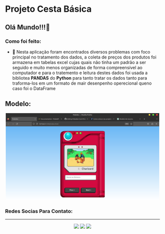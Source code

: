 # Projeto Cesta Básica

## Olá Mundo!!!👋




### Como foi feito:

- 🤔 Nesta aplicação foram encontrados diversos problemas com foco principal no tratamento dos dados, a coleta de preços dos produtos foi armazena em tabelas excel cujas quais não tinha um padrão a ser seguido e muito menos organizadas de forma 
compreensível ao computador e para o tratemento e leitura destes dados foi usada a bibliotea **PANDAS** do **Python** para tanto tratar os dados tanto para traforma-los em um formato de mair desenpenho operecional queno caso foi o DataFrame
## Modelo:

<div align="center">
  <img src="https://github.com/RianAndrade/Pokedex-Com-PokeAPI/blob/main/images/pokedexModelo.png"  width="500"/>
</div>


### Redes Socias Para Contato: 
***

<div align="center">
<a href="https://www.instagram.com/riangabriel_rg_hk/?next=%2F" target="_blank"><img src="https://img.shields.io/badge/-Instagram-%23E4405F?style=for-the-badge&logo=instagram&logoColor=white" target="_blank"></a>
<a href = "mailto:riangabrieldev@gmail.com?Subject=Ol%E1%2C%20te%20achei%20pelo%20seu%20Git"><img src="https://img.shields.io/badge/Gmail-D14836?style=for-the-badge&logo=gmail&logoColor=white" target="_blank"></a>
<a href="https://www.linkedin.com/in/rian-andrade-52489425b/" target="_blank"><img src="https://img.shields.io/badge/-LinkedIn-%230077B5?style=for-the-badge&logo=linkedin&logoColor=white" target="_blank">
  </div>
